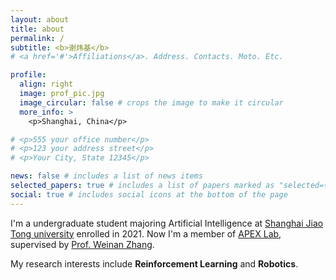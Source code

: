 ```yaml
---
layout: about
title: about
permalink: /
subtitle: <b>谢炜基</b>
# <a href='#'>Affiliations</a>. Address. Contacts. Moto. Etc.

profile:
  align: right
  image: prof_pic.jpg
  image_circular: false # crops the image to make it circular
  more_info: >
    <p>Shanghai, China</p>

# <p>555 your office number</p>
# <p>123 your address street</p>
# <p>Your City, State 12345</p>

news: false # includes a list of news items
selected_papers: true # includes a list of papers marked as "selected={true}"
social: true # includes social icons at the bottom of the page
---
```


I'm a undergraduate student majoring Artificial Intelligence at [Shanghai Jiao Tong university](https://www.sjtu.edu.cn/) enrolled in 2021. Now I'm a member of [APEX Lab](https://apex.sjtu.edu.cn/), supervised by [Prof. Weinan Zhang](https://wnzhang.net/).

My research interests include **Reinforcement Learning** and **Robotics**.

